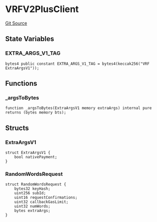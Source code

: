 # VRFV2PlusClient
[Git Source](https://github.com//Team3dVidyaGames/Contracts/blob/979b23aadc6ba57e24bde02cea0a160d5543b450/src/contracts/flattened/flattened_ChainlinkConsumer.sol)


## State Variables
### EXTRA_ARGS_V1_TAG

```solidity
bytes4 public constant EXTRA_ARGS_V1_TAG = bytes4(keccak256("VRF ExtraArgsV1"));
```


## Functions
### _argsToBytes


```solidity
function _argsToBytes(ExtraArgsV1 memory extraArgs) internal pure returns (bytes memory bts);
```

## Structs
### ExtraArgsV1

```solidity
struct ExtraArgsV1 {
    bool nativePayment;
}
```

### RandomWordsRequest

```solidity
struct RandomWordsRequest {
    bytes32 keyHash;
    uint256 subId;
    uint16 requestConfirmations;
    uint32 callbackGasLimit;
    uint32 numWords;
    bytes extraArgs;
}
```

